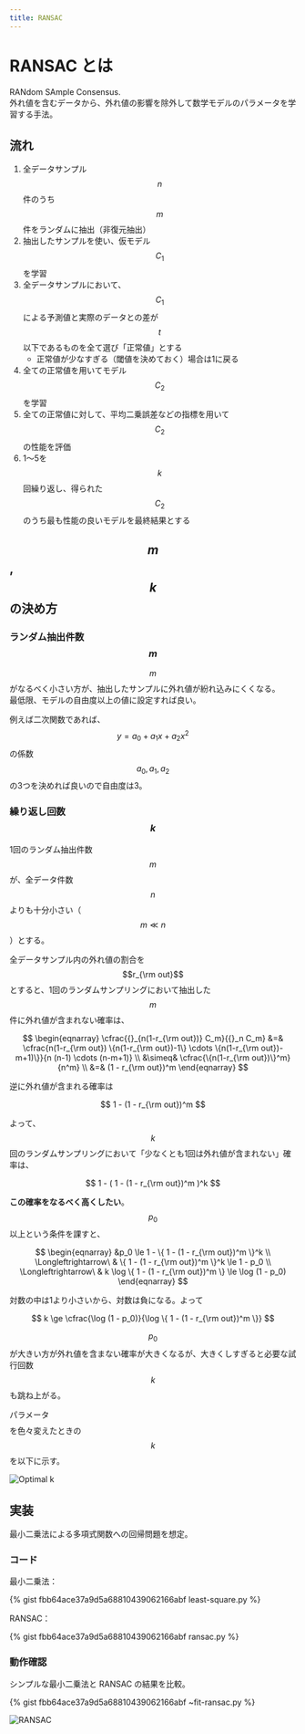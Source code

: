 ```yaml
---
title: RANSAC
---
```


# RANSAC とは

RANdom SAmple Consensus.  
外れ値を含むデータから、外れ値の影響を除外して数学モデルのパラメータを学習する手法。

## 流れ

1. 全データサンプル $$n$$ 件のうち $$m$$ 件をランダムに抽出（非復元抽出）
2. 抽出したサンプルを使い、仮モデル $$C_1$$ を学習
3. 全データサンプルにおいて、$$C_1$$ による予測値と実際のデータとの差が $$t$$ 以下であるものを全て選び「正常値」とする
    - 正常値が少なすぎる（閾値を決めておく）場合は1に戻る
4. 全ての正常値を用いてモデル $$C_2$$ を学習
5. 全ての正常値に対して、平均二乗誤差などの指標を用いて $$C_2$$ の性能を評価
6. 1〜5を $$k$$ 回繰り返し、得られた $$C_2$$ のうち最も性能の良いモデルを最終結果とする

## $$m$$, $$k$$ の決め方

### ランダム抽出件数 $$m$$

$$m$$ がなるべく小さい方が、抽出したサンプルに外れ値が紛れ込みにくくなる。  
最低限、モデルの自由度以上の値に設定すれば良い。

例えば二次関数であれば、$$y = a_0 + a_1 x + a_2 x^2$$ の係数 $$a_0, a_1, a_2$$ の3つを決めれば良いので自由度は3。


### 繰り返し回数 $$k$$

1回のランダム抽出件数 $$m$$ が、全データ件数 $$n$$ よりも十分小さい（$$m \ll n$$）とする。

全データサンプル内の外れ値の割合を $$r_{\rm out}$$ とすると、1回のランダムサンプリングにおいて抽出した $$m$$ 件に外れ値が含まれない確率は、

$$
\begin{eqnarray}
\cfrac{{}_{n(1-r_{\rm out})} C_m}{{}_n C_m}
&=& \cfrac{n(1-r_{\rm out}) \{n(1-r_{\rm out})-1\} \cdots \{n(1-r_{\rm out})-m+1)\}}{n (n-1) \cdots (n-m+1)} \\
&\simeq& \cfrac{\{n(1-r_{\rm out})\}^m}{n^m} \\
&=& (1 - r_{\rm out})^m
\end{eqnarray}
$$

逆に外れ値が含まれる確率は

$$
1 - (1 - r_{\rm out})^m
$$

よって、$$k$$ 回のランダムサンプリングにおいて「少なくとも1回は外れ値が含まれない」確率は、

$$
1 - ( 1 - (1 - r_{\rm out})^m )^k
$$

**この確率をなるべく高くしたい**。$$p_0$$ 以上という条件を課すと、

$$
\begin{eqnarray}
&p_0 \le 1 - \{ 1 - (1 - r_{\rm out})^m \}^k \\
\Longleftrightarrow\ & \{ 1 - (1 - r_{\rm out})^m \}^k \le 1 - p_0 \\
\Longleftrightarrow\ & k \log \{ 1 - (1 - r_{\rm out})^m \} \le \log (1 - p_0)
\end{eqnarray}
$$

対数の中は1より小さいから、対数は負になる。よって

$$
k \ge \cfrac{\log (1 - p_0)}{\log \{ 1 - (1 - r_{\rm out})^m \}}
$$

$$p_0$$ が大きい方が外れ値を含まない確率が大きくなるが、大きくしすぎると必要な試行回数 $$k$$ も跳ね上がる。

パラメータ $$$$ を色々変えたときの $$k$$ を以下に示す。

![Optimal k](https://user-images.githubusercontent.com/13412823/81166315-7fe57300-8fce-11ea-9dd3-bfe1b77a2f24.png)


## 実装

最小二乗法による多項式関数への回帰問題を想定。

### コード

最小二乗法：

{% gist fbb64ace37a9d5a68810439062166abf least-square.py %}

RANSAC：

{% gist fbb64ace37a9d5a68810439062166abf ransac.py %}

### 動作確認

シンプルな最小二乗法と RANSAC の結果を比較。

{% gist fbb64ace37a9d5a68810439062166abf ~fit-ransac.py %}

![RANSAC](https://user-images.githubusercontent.com/13412823/81139837-2c5d3000-8fa2-11ea-98f1-c42c38c599b6.png)
